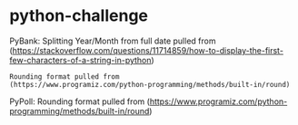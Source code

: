 # python-challenge

PyBank: 
    Splitting Year/Month from full date pulled from
    (https://stackoverflow.com/questions/11714859/how-to-display-the-first-few-characters-of-a-string-in-python)

    Rounding format pulled from 
    (https://www.programiz.com/python-programming/methods/built-in/round)

PyPoll:
    Rounding format pulled from
    (https://www.programiz.com/python-programming/methods/built-in/round)
    
